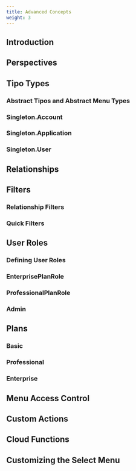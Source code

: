 ```yaml
---
title: Advanced Concepts
weight: 3
---
```


## Introduction
## Perspectives
## Tipo Types
### Abstract Tipos and Abstract Menu Types
### Singleton.Account
### Singleton.Application
### Singleton.User
## Relationships
## Filters
### Relationship Filters
### Quick Filters
## User Roles
### Defining User Roles
### EnterprisePlanRole
### ProfessionalPlanRole
### Admin
## Plans
### Basic
### Professional
### Enterprise
## Menu Access Control
## Custom Actions
## Cloud Functions
## Customizing the Select Menu